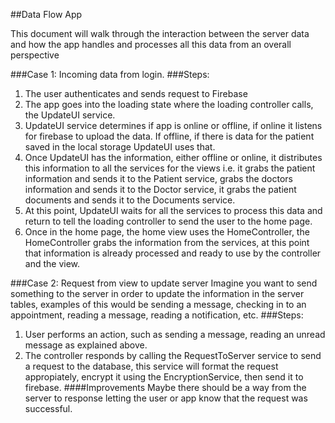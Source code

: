 ##Data Flow App

This document will walk through the interaction between the server data and how the app handles and processes all this data from an overall perspective

###Case 1: Incoming data from login.
###Steps:
1. The user authenticates and sends request to Firebase
2. The app goes into the loading state where the loading controller calls, the UpdateUI service.
3. UpdateUI service determines if app is online or offline, if online it listens for firebase to upload the data. If offline, if there is data for the patient saved in the local storage UpdateUI uses that.
4. Once UpdateUI has the information, either offline or online, it distributes this information to all the services for the views i.e. it grabs the patient information and sends it to the Patient service, grabs the doctors information and sends it to the Doctor service, it grabs the patient documents and sends it to the Documents service.
5. At this point, UpdateUI waits for all the services to process this data and return to tell the loading controller to send the user to the home page.
6. Once in the home page, the home view uses the HomeController, the HomeController grabs the information from the services, at this point that information is already processed and ready to use by the controller and the view.



###Case 2: Request from view to update server
Imagine you want to send something to the server in order to update the information in the server tables, examples of this would be sending a message, checking in to an appointment, reading a message, reading a notification, etc.
###Steps:
1. User performs an action, such as sending a message, reading an unread message as explained above.
2. The controller responds by calling the RequestToServer service to send a request to the database, this service will format the request appropiately, encrypt it using the EncryptionService, then send it to firebase. 
####Improvements
Maybe there should be a way from the server to response letting the user or app know that the request was successful.





